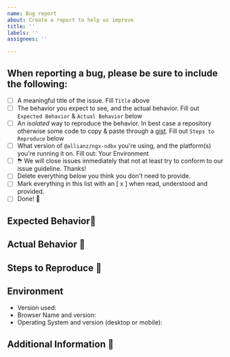 ```yaml
---
name: Bug report
about: Create a report to help us improve
title: ''
labels: ''
assignees: ''

---
```


<!-- Before you open an issue, please check if a similar issue already exists or has been closed before. -->
<!-- Make sure to read our Feature & Bug Checklist https://github.developer.allianz.io/ilt/ngx-ndbx/wiki/Feature-and-bugs -->

<!-- READ THIS AT LEAST 🙏
Please take your time authoring this issue. This will help us providing you with an answer or a fix.
The more information are missing the longer you have to wait.
-->

## When reporting a bug, please be sure to include the following:
- [ ] A meaningful title of the issue. Fill `Title`  above
- [ ] The behavior you expect to see, and the actual behavior. Fill out `Expected Behavior` & `Actual Behavior` below
- [ ] An *isolated* way to reproduce the behavior. In best case a repository otherwise some code to copy & paste through a [gist](https://github.developer.allianz.io/gist). Fill out `Steps to Reproduce` below
- [ ] What version of `@allianz/ngx-ndbx` you're using, and the platform(s) you're running it on. Fill out: Your Environment
- [ ] ⛈ We will close issues immediately that not at least try to conform to our issue guideline. Thanks!
- [ ] Delete everything below you think you don't need to provide.
- [ ] Mark everything in this list with an [ x ] when read, understood and provided.
- [ ] Done! 🥇

## Expected Behavior📗
<!--- Tell us what should happen and why you expect this behavior -->
<!--- Add a link to the corresponding design, to show us the desired behavior -->

## Actual Behavior 📕
<!--- Tell us what happens instead -->
<!--- Could a screenshot help us understand what happened? -->

## Steps to Reproduce 🔬
<!--- Provide a link to an example repository & gist, or an unambiguous set of steps to -->
<!--- reproduce this bug. Include code/files/... to reproduce, if relevant -->

## Environment
<!--- Include as many relevant details about the environment you experienced the bug in -->
* Version used:
* Browser Name and version:
* Operating System and version (desktop or mobile):

## Additional Information 📖 
<!--- Provide a more detailed introduction to the issue itself, and why you consider it to be a bug -->

<!-- Thanks for your help -->
